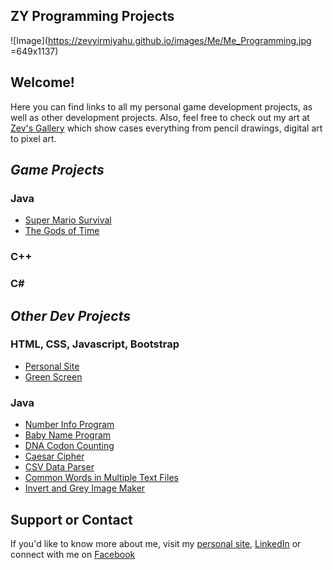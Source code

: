 ## ZY Programming Projects
![Image](https://zevyirmiyahu.github.io/images/Me/Me_Programming.jpg =649x1137)

## Welcome!
Here you can find links to all my personal game development projects, as well as other development projects. Also, feel free to check out my art at [Zev's Gallery](http://zevyirmiyahu.com/gallery.html) which show cases everything from pencil drawings, digital art to pixel art. 

##  *Game Projects*
### Java
  * [Super Mario Survival](https://zevyirmiyahu.github.io/super_mario_survival/)
  * [The Gods of Time](https://zevyirmiyahu.github.io/GOT/)

### C++

### C\#

## *Other Dev Projects*

### HTML, CSS, Javascript, Bootstrap
  * [Personal Site](http://zevyirmiyahu.com)
  * [Green Screen](https://zevyirmiyahu.github.io/GreenScreen/)
  
  
### Java
* [Number Info Program](https://github.com/zevyirmiyahu/NumberApp)
* [Baby Name Program](https://zevyirmiyahu.github.io/Baby_Names_By_Year/)
* [DNA Codon Counting](https://github.com/zevyirmiyahu/codon_counting)
* [Caesar Cipher](https://github.com/zevyirmiyahu/Caesar_Cipher)
* [CSV Data Parser](https://github.com/zevyirmiyahu/DataParsingApp/tree/master)
* [Common Words in Multiple Text Files](https://github.com/zevyirmiyahu/words_in_files)
* [Invert and Grey Image Maker](https://github.com/zevyirmiyahu/Invert_and_Grey_Imager)


## Support or Contact

If you'd like to know more about me, visit my [personal site](http://zevyirmiyahu.com), [LinkedIn](https://www.linkedin.com/in/zevyirmiyahu) or connect with me on [Facebook](https://www.facebook.com/ZevYirmiyahu)
